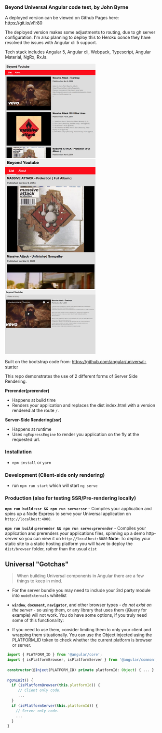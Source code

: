 ### Beyond Universal Angular code test, by John Byrne

A deployed version can be viewed on Github Pages here: https://git.io/vFr80

The deployed version makes some adjustments to routing, due to gh server configuration. I'm also planning to deploy this to Heroku oonce they have resolved the issues with Angular cli 5 support.

Tech stack includes Angular 5, Angular cli, Webpack, Typescript, Angular Material, NgRx, RxJs.

<img src="https://raw.githubusercontent.com/JohnByrneRepo/universal-angular-5-youtube/master/listing-tablet.png" width="300">

<img src="https://raw.githubusercontent.com/JohnByrneRepo/universal-angular-5-youtube/master/listing-mobile.png" width="300">

<img src="https://raw.githubusercontent.com/JohnByrneRepo/universal-angular-5-youtube/master/details.png" width="300">

Built on the bootstrap code from: https://github.com/angular/universal-starter

This repo demonstrates the use of 2 different forms of Server Side Rendering.

**Prerender(prerender)** 
* Happens at build time
* Renders your application and replaces the dist index.html with a version rendered at the route `/`.

**Server-Side Rendering(ssr)**
* Happens at runtime
* Uses `ngExpressEngine` to render you application on the fly at the requested url.

### Installation
* `npm install` or `yarn`

### Development (Client-side only rendering)
* run `npm run start` which will start `ng serve`

### Production (also for testing SSR/Pre-rendering locally)
**`npm run build:ssr && npm run serve:ssr`** - Compiles your application and spins up a Node Express to serve your Universal application on `http://localhost:4000`.

**`npm run build:prerender && npm run serve:prerender`** - Compiles your application and prerenders your applications files, spinning up a demo http-server so you can view it on `http://localhost:8080`
**Note**: To deploy your static site to a static hosting platform you will have to deploy the `dist/browser` folder, rather than the usual `dist`

## Universal "Gotchas"

> When building Universal components in Angular there are a few things to keep in mind.

- For the server bundle you may need to include your 3rd party module into `nodeExternals` whitelist

- **`window`**, **`document`**, **`navigator`**, and other browser types - _do not exist on the server_ - so using them, or any library that uses them (jQuery for example) will not work. You do have some options, if you truly need some of this functionality:
    
- If you need to use them, consider limiting them to only your client and wrapping them situationally. You can use the Object injected using the PLATFORM_ID token to check whether the current platform is browser or server. 
    
```typescript
 import { PLATFORM_ID } from '@angular/core';
 import { isPlatformBrowser, isPlatformServer } from '@angular/common';
 
 constructor(@Inject(PLATFORM_ID) private platformId: Object) { ... }
 
 ngOnInit() {
   if (isPlatformBrowser(this.platformId)) {
      // Client only code.
      ...
   }
   if (isPlatformServer(this.platformId)) {
     // Server only code.
     ...
   }
 }
```
